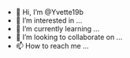 - 👋 Hi, I’m @Yvette19b
- 👀 I’m interested in ...
- 🌱 I’m currently learning ...
- 💞️ I’m looking to collaborate on ...
- 📫 How to reach me ...

<!---
Yvette19b/Yvette19b is a ✨ special ✨ repository because its `README.md` (this file) appears on your GitHub profile.
You can click the Preview link to take a look at your changes.
--->
